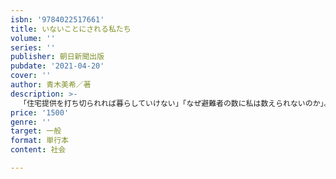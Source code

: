 ```yaml
---
isbn: '9784022517661'
title: いないことにされる私たち
volume: ''
series: ''
publisher: 朝日新聞出版
pubdate: '2021-04-20'
cover: ''
author: 青木美希／著
description: >-
  「住宅提供を打ち切られれば暮らしていけない」「なぜ避難者の数に私は数えられないのか」。甚大な被害を及ぼした福島第一原発事故????避難者たちは、国の政策に翻弄されながらこの10年をどう過ごしてきたのか、その実態に迫る。
price: '1500'
genre: ''
target: 一般
format: 単行本
content: 社会

---
```


